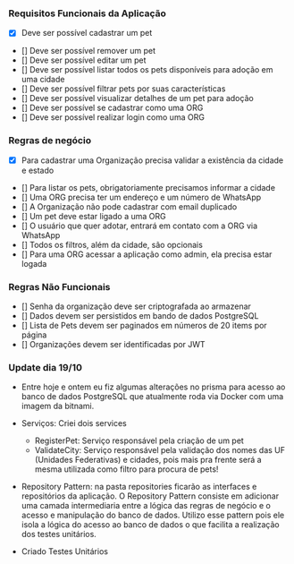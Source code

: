 ### Requisitos Funcionais da Aplicação

- [X] Deve ser possível cadastrar um pet
- [] Deve ser possível remover um pet
- [] Deve ser possível editar um pet
- [] Deve ser possível listar todos os pets disponíveis para adoção em uma cidade
- [] Deve ser possível filtrar pets por suas características
- [] Deve ser possível visualizar detalhes de um pet para adoção
- [] Deve ser possível se cadastrar como uma ORG
- [] Deve ser possível realizar login como uma ORG

### Regras de negócio

- [X] Para cadastrar uma Organização precisa validar a existência da cidade e estado
- [] Para listar os pets, obrigatoriamente precisamos informar a cidade
- [] Uma ORG precisa ter um endereço e um número de WhatsApp
- [] A Organização não pode cadastrar com email duplicado
- [] Um pet deve estar ligado a uma ORG
- [] O usuário que quer adotar, entrará em contato com a ORG via WhatsApp
- [] Todos os filtros, além da cidade, são opcionais
- [] Para uma ORG acessar a aplicação como admin, ela precisa estar logada

### Regras Não Funcionais
 - [] Senha da organização deve ser criptografada ao armazenar
 - [] Dados devem ser persistidos em bando de dados PostgreSQL
 - [] Lista de Pets devem ser paginados em números de 20 items por página
 - [] Organizações devem ser identificadas por JWT
 

### Update dia 19/10
- Entre hoje e ontem eu fiz algumas alterações no prisma para acesso ao banco de dados PostgreSQL que atualmente roda via Docker com uma imagem da bitnami.
- Serviços: Criei dois services
    - RegisterPet: Serviço responsável pela criação de um pet
    - ValidateCity: Serviço responsável pela validação dos nomes das UF (Unidades Federativas) e cidades, pois mais pra frente será a mesma utilizada como filtro para procura de pets!

- Repository Pattern: na pasta repositories ficarão as interfaces e repositórios da aplicação. O Repository Pattern consiste em adicionar uma camada intermediaria entre a lógica das regras de negócio e o acesso e manipulação do banco de dados. Utilizo esse pattern pois ele isola a lógica do acesso ao banco de dados o que facilita a realização dos testes unitários.

- Criado Testes Unitários

